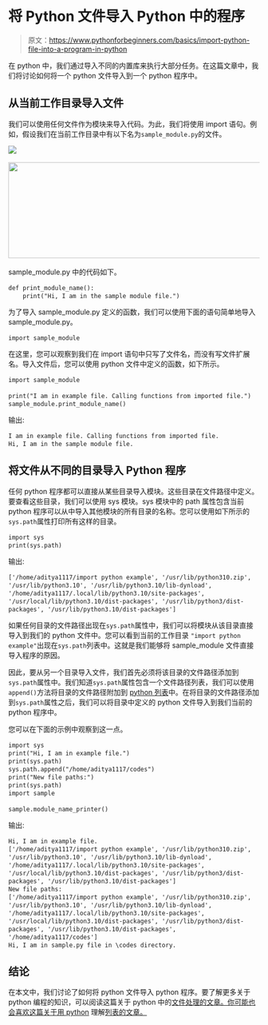 # 将 Python 文件导入 Python 中的程序

> 原文：<https://www.pythonforbeginners.com/basics/import-python-file-into-a-program-in-python>

在 python 中，我们通过导入不同的内置库来执行大部分任务。在这篇文章中，我们将讨论如何将一个 python 文件导入到一个 python 程序中。

## 从当前工作目录导入文件

我们可以使用任何文件作为模块来导入代码。为此，我们将使用 import 语句。例如，假设我们在当前工作目录中有以下名为`sample_module.py`的文件。

![](img/458f028b7a41fa3f36adf17ab3cb54eb.png)

<noscript><img width="548" height="192" src="img/b4b2b2dcb3a22c2414060026c178e857.png" alt="" class="wp-image-11059" srcset="https://www.pythonforbeginners.com/wp-content/uploads/image-10.png 548w, https://www.pythonforbeginners.com/wp-content/uploads/image-10-300x105.png 300w" sizes="(max-width: 548px) 100vw, 548px" data-original-src="https://www.pythonforbeginners.com/wp-content/uploads/image-10.png"/></noscript>

sample_module.py 中的代码如下。

```
def print_module_name():
	print("Hi, I am in the sample module file.")
```

为了导入 sample_module.py 定义的函数，我们可以使用下面的语句简单地导入 sample_module.py。

```
import sample_module
```

在这里，您可以观察到我们在 import 语句中只写了文件名，而没有写文件扩展名。导入文件后，您可以使用 python 文件中定义的函数，如下所示。

```
import sample_module

print("I am in example file. Calling functions from imported file.")
sample_module.print_module_name()
```

输出:

```
I am in example file. Calling functions from imported file.
Hi, I am in the sample module file.
```

## 将文件从不同的目录导入 Python 程序

任何 python 程序都可以直接从某些目录导入模块。这些目录在文件路径中定义。要查看这些目录，我们可以使用 sys 模块。sys 模块中的 path 属性包含当前 python 程序可以从中导入其他模块的所有目录的名称。您可以使用如下所示的`sys.path`属性打印所有这样的目录。

```
import sys
print(sys.path)
```

输出:

```
['/home/aditya1117/import python example', '/usr/lib/python310.zip', '/usr/lib/python3.10', '/usr/lib/python3.10/lib-dynload', '/home/aditya1117/.local/lib/python3.10/site-packages', '/usr/local/lib/python3.10/dist-packages', '/usr/lib/python3/dist-packages', '/usr/lib/python3.10/dist-packages']
```

如果任何目录的文件路径出现在`sys.path`属性中，我们可以将模块从该目录直接导入到我们的 python 文件中。您可以看到当前的工作目录 `"import python example"`出现在`sys.path`列表中。这就是我们能够将 sample_module 文件直接导入程序的原因。

因此，要从另一个目录导入文件，我们首先必须将该目录的文件路径添加到`sys.path`属性中。我们知道`sys.path`属性包含一个文件路径列表，我们可以使用`append()`方法将目录的文件路径附加到 [python 列表](https://avidpython.com/python-basics/python-list/)中。在将目录的文件路径添加到`sys.path`属性之后，我们可以将目录中定义的 python 文件导入到我们当前的 python 程序中。

您可以在下面的示例中观察到这一点。

```
import sys
print("Hi, I am in example file.")
print(sys.path)
sys.path.append("/home/aditya1117/codes")
print("New file paths:")
print(sys.path)
import sample

sample.module_name_printer()
```

输出:

```
Hi, I am in example file.
['/home/aditya1117/import python example', '/usr/lib/python310.zip', '/usr/lib/python3.10', '/usr/lib/python3.10/lib-dynload', '/home/aditya1117/.local/lib/python3.10/site-packages', '/usr/local/lib/python3.10/dist-packages', '/usr/lib/python3/dist-packages', '/usr/lib/python3.10/dist-packages']
New file paths:
['/home/aditya1117/import python example', '/usr/lib/python310.zip', '/usr/lib/python3.10', '/usr/lib/python3.10/lib-dynload', '/home/aditya1117/.local/lib/python3.10/site-packages', '/usr/local/lib/python3.10/dist-packages', '/usr/lib/python3/dist-packages', '/usr/lib/python3.10/dist-packages', '/home/aditya1117/codes']
Hi, I am in sample.py file in \codes directory.
```

## 结论

在本文中，我们讨论了如何将 python 文件导入 python 程序。要了解更多关于 python 编程的知识，可以阅读这篇关于 python 中的[文件处理的文章。你可能也会喜欢这篇关于用 python](https://www.pythonforbeginners.com/files/reading-and-writing-files-in-python) 理解[列表的文章。](https://www.pythonforbeginners.com/basics/list-comprehensions-in-python)